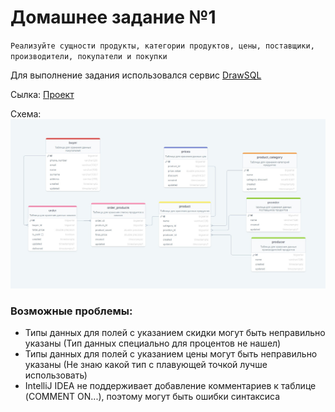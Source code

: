 # Домашнее задание №1
``Реализуйте сущности продукты, категории продуктов, цены, поставщики, производители, покупатели и покупки``

Для выполнение задания использовался сервис [DrawSQL](https://drawsql.app/)

Сылка: [Проект](https://drawsql.app/teams/123-261/diagrams/shop-vol-1)

Схема:
![](scheme.jpg)


### Возможные проблемы:
- Типы данных для полей с указанием скидки могут быть неправильно указаны (Тип данных специально для процентов не нашел)
- Типы данных для полей с указанием цены могут быть неправильно указаны (Не знаю какой тип с плавующей точкой лучше использовать)
- IntelliJ IDEA не поддерживает добавление комментариев к таблице (COMMENT ON...), поэтому могут быть ошибки синтаксиса